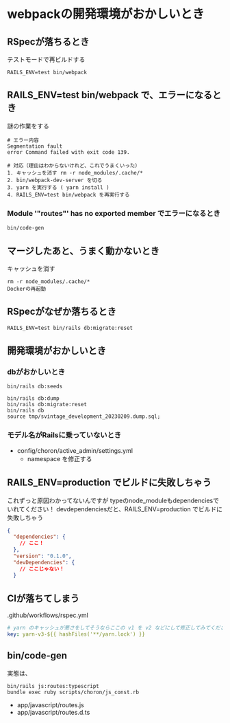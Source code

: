 # webpackの開発環境がおかしいとき

## RSpecが落ちるとき
テストモードで再ビルドする
```
RAILS_ENV=test bin/webpack
```

## RAILS_ENV=test bin/webpack  で、エラーになるとき
謎の作業をする
```
# エラー内容
Segmentation fault
error Command failed with exit code 139.

# 対応（理由はわからないけれど、これでうまくいった）
1. キャッシュを消す rm -r node_modules/.cache/*
2. bin/webpack-dev-server を切る
3. yarn を実行する ( yarn install )
4. RAILS_ENV=test bin/webpack を再実行する
```

### Module '"routes"' has no exported member でエラーになるとき
```
bin/code-gen
```

## マージしたあと、うまく動かないとき
キャッシュを消す
```
rm -r node_modules/.cache/*
Dockerの再起動
```


## RSpecがなぜか落ちるとき
```
RAILS_ENV=test bin/rails db:migrate:reset
```

## 開発環境がおかしいとき
### dbがおかしいとき
```
bin/rails db:seeds
```

```
bin/rails db:dump
bin/rails db:migrate:reset
bin/rails db
source tmp/svintage_development_20230209.dump.sql;
```

### モデル名がRailsに乗っていないとき
- config/choron/active_admin/settings.yml
  - namespace を修正する


## RAILS_ENV=production でビルドに失敗しちゃう
これずっと原因わかってないんですが
typeのnode_moduleもdependenciesでいれてください！
devdependenciesだと、RAILS_ENV=production でビルドに失敗しちゃう

```package.json
{
  "dependencies": {
    // ここ！
  },
  "version": "0.1.0",
  "devDependencies": {
    // ここじゃない！
  }

```


## CIが落ちてしまう
.github/workflows/rspec.yml
```yml
# yarn のキャッシュが悪さをしてそうならここの v1 を v2 などにして修正してみてください
key: yarn-v3-${{ hashFiles('**/yarn.lock') }}
```


## bin/code-gen
実態は、
```
bin/rails js:routes:typescript
bundle exec ruby scripts/choron/js_const.rb
```

- app/javascript/routes.js
- app/javascript/routes.d.ts